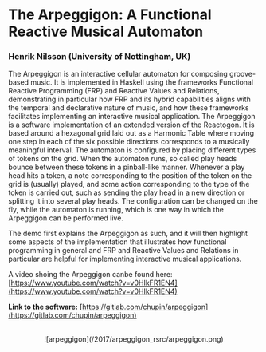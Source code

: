 
# The Arpeggigon: A Functional Reactive Musical Automaton

### Henrik Nilsson (University of Nottingham, UK)

The Arpeggigon is an interactive cellular automaton for composing groove-based music. It is implemented in Haskell using the frameworks Functional Reactive Programming (FRP) and Reactive Values and Relations, demonstrating in particular how FRP and its hybrid capabilities aligns with the temporal and declarative nature of music, and how these frameworks facilitates implementing an interactive musical application. The Arpeggigon is a software implementation of an extended version of the Reactogon. It is based around a hexagonal grid laid out as a Harmonic Table where moving one step in each of the six possible directions corresponds to a musically meaningful interval. The automaton is configured by placing different types of tokens on the grid. When the automaton runs, so called play heads bounce between these tokens in a pinball-like manner. Whenever a play head hits a token, a note corresponding to the position of the token on the grid is (usually) played, and some action corresponding to the type of the token is carried out, such as sending the play head in a new direction or splitting it into several play heads. The configuration can be changed on the fly, while the automaton is running, which is one way in which the Arpeggigon can be performed live.

The demo first explains the Arpeggigon as such, and it will then highlight some aspects of the implementation that illustrates how functional programming in general and FRP and Reactive Values and Relations in particular are helpful for implementing interactive musical applications.

A video shoing the Arpeggigon canbe found here: [https://www.youtube.com/watch?v=v0HIkFR1EN4](https://www.youtube.com/watch?v=v0HIkFR1EN4)


**Link to the software:**
[https://gitlab.com/chupin/arpeggigon](https://gitlab.com/chupin/arpeggigon)

<br>
<center>
![arpeggigon](/2017/arpeggigon_rsrc/arpeggigon.png)
</center>
